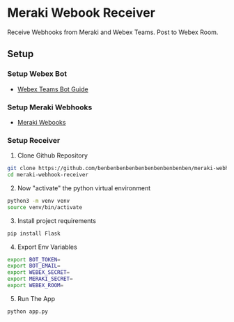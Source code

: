 # Meraki Webook Receiver
Receive Webhooks from Meraki and Webex Teams. Post to Webex Room.

## Setup

### Setup Webex Bot
- [Webex Teams Bot Guide](https://github.com/benbenbenbenbenbenbenbenbenben/webex-teams-bot-guide)

### Setup Meraki Webhooks
- [Meraki Webooks](https://developer.cisco.com/meraki/webhooks/)

### Setup Receiver
1. Clone Github Repository
```bash
git clone https://github.com/benbenbenbenbenbenbenbenbenben/meraki-webhook-receiver.git
cd meraki-webhook-receiver
```
2. Now "activate" the python virtual environment
```bash
python3 -m venv venv
source venv/bin/activate
```
3. Install project requirements
```bash
pip install Flask
```
4. Export Env Variables
```bash
export BOT_TOKEN=
export BOT_EMAIL= 
export WEBEX_SECRET=
export MERAKI_SECRET=
export WEBEX_ROOM=
```
5. Run The App
```bash
python app.py
```


